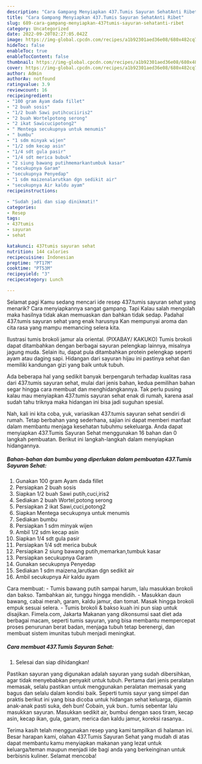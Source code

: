 ```yaml
---
description: "Cara Gampang Menyiapkan 437.Tumis Sayuran SehatAnti Ribet"
title: "Cara Gampang Menyiapkan 437.Tumis Sayuran SehatAnti Ribet"
slug: 689-cara-gampang-menyiapkan-437tumis-sayuran-sehatanti-ribet
category: Uncategorized
date: 2022-09-20T02:27:05.042Z
image: https://img-global.cpcdn.com/recipes/a1b92301aed36e08/680x482cq70/437tumis-sayuran-sehat-foto-resep-utama.jpg
hideToc: false
enableToc: true
enableTocContent: false
thumbnail: https://img-global.cpcdn.com/recipes/a1b92301aed36e08/680x482cq70/437tumis-sayuran-sehat-foto-resep-utama.jpg
cover: https://img-global.cpcdn.com/recipes/a1b92301aed36e08/680x482cq70/437tumis-sayuran-sehat-foto-resep-utama.jpg
author: Admin
authorAv: notfound
ratingvalue: 3.9
reviewcount: 16
recipeingredient:
- "100 gram Ayam dada fillet"
- "2 buah sosis"
- "1/2 buah Sawi putihcuciiris2"
- "2 buah Wortelpotong serong"
- "2 ikat Sawicucipotong2"
- " Mentega secukupnya untuk menumis"
- " bumbu"
- "1 sdm minyak wijen"
- "1/2 sdm kecap asin"
- "1/4 sdt gula pasir"
- "1/4 sdt merica bubuk"
- "2 siung bawang putihmemarkantumbuk kasar"
- "secukupnya Garam"
- "secukupnya Penyedap"
- "1 sdm maizenalarutkan dgn sedikit air"
- "secukupnya Air kaldu ayam"
recipeinstructions:

- "Sudah jadi dan siap dinikmati!"
categories:
- Resep
tags:
- 437tumis
- sayuran
- sehat

katakunci: 437tumis sayuran sehat 
nutrition: 144 calories
recipecuisine: Indonesian
preptime: "PT17M"
cooktime: "PT53M"
recipeyield: "3"
recipecategory: Lunch

---
```



Selamat pagi Kamu sedang mencari ide resep 437.tumis sayuran sehat yang menarik? Cara menyiapkannya sangat gampang. Tapi Kalau salah mengolah maka hasilnya tidak akan memuaskan dan bahkan tidak sedap. Padahal 437.tumis sayuran sehat yang enak harusnya Kan mempunyai aroma dan cita rasa yang mampu memancing selera kita.


Ilustrasi tumis brokoli jamur ala oriental. (PIXABAY/ KAKUKO) Tumis brokoli dapat ditambahkan dengan berbagai sayuran pelengkap lainnya, misalnya jagung muda. Selain itu, dapat pula ditambahkan protein pelengkap seperti ayam atau daging sapi. Hidangan dari sayuran hijau ini pastinya sehat dan memiliki kandungan gizi yang baik untuk tubuh.

Ada beberapa hal yang sedikit banyak berpengaruh terhadap kualitas rasa dari 437.tumis sayuran sehat, mulai dari jenis bahan, kedua pemilihan bahan segar hingga cara membuat dan menghidangkannya. Tak perlu pusing kalau mau menyiapkan 437.tumis sayuran sehat enak di rumah, karena asal sudah tahu triknya maka hidangan ini bisa jadi suguhan spesial.


Nah, kali ini kita coba, yuk, variasikan 437.tumis sayuran sehat sendiri di rumah. Tetap berbahan yang sederhana, sajian ini dapat memberi manfaat dalam membantu menjaga kesehatan tubuhmu sekeluarga. Anda dapat menyiapkan 437.Tumis Sayuran Sehat menggunakan 16 bahan dan 0 langkah pembuatan. Berikut ini langkah-langkah dalam menyiapkan hidangannya.

<!--inarticleads1-->

##### Bahan-bahan dan bumbu yang diperlukan dalam pembuatan 437.Tumis Sayuran Sehat:

1. Gunakan 100 gram Ayam dada fillet
1. Persiapkan 2 buah sosis
1. Siapkan 1/2 buah Sawi putih,cuci,iris2
1. Sediakan 2 buah Wortel,potong serong
1. Persiapkan 2 ikat Sawi,cuci,potong2
1. Siapkan  Mentega secukupnya untuk menumis
1. Sediakan  bumbu
1. Persiapkan 1 sdm minyak wijen
1. Ambil 1/2 sdm kecap asin
1. Siapkan 1/4 sdt gula pasir
1. Persiapkan 1/4 sdt merica bubuk
1. Persiapkan 2 siung bawang putih,memarkan,tumbuk kasar
1. Persiapkan secukupnya Garam
1. Gunakan secukupnya Penyedap
1. Sediakan 1 sdm maizena,larutkan dgn sedikit air
1. Ambil secukupnya Air kaldu ayam


Cara membuat: - Tumis bawang putih sampai harum, lalu masukkan brokoli dan bakso. Tambahkan air, tunggu hingga mendidih. - Masukkan daun bawang, cabai merah, garam, kaldu jamur, dan tomat. Masak hingga brokoli empuk sesuai selera. - Tumis brokoli &amp; bakso kuah ini pun siap untuk disajikan. Fimela.com, Jakarta Makanan yang dikonsumsi saat diet ada berbagai macam, seperti tumis sayuran, yang bisa membantu mempercepat proses penurunan berat badan, menjaga tubuh tetap berenergi, dan membuat sistem imunitas tubuh menjadi meningkat. 

<!--inarticleads2-->

##### Cara membuat 437.Tumis Sayuran Sehat:


1. Selesai dan siap dihidangkan!

Pastikan sayuran yang digunakan adalah sayuran yang sudah dibersihkan, agar tidak menyebabkan penyakit untuk tubuh. Pertama dari jenis peralatan memasak, selalu pastikan untuk menggunakan peralatan memasak yang bagus dan selalu dalam kondisi baik. Seperti tumis sayur yang simpel dan praktis berikut ini yang bisa dicoba untuk hidangan sehat keluarga, dijamin anak-anak pasti suka, deh bun! Cobain, yuk bun.. tumis sebentar lalu masukkan sayuran. Masukkan sedikit air, bumbui dengan saos tiram, kecap asin, kecap ikan, gula, garam, merica dan kaldu jamur, koreksi rasanya.. 

Terima kasih telah menggunakan resep yang kami tampilkan di halaman ini. Besar harapan kami, olahan 437.Tumis Sayuran Sehat yang mudah di atas dapat membantu kamu menyiapkan makanan yang lezat untuk keluarga/teman maupun menjadi ide bagi anda yang berkeinginan untuk berbisnis kuliner. Selamat mencoba!
